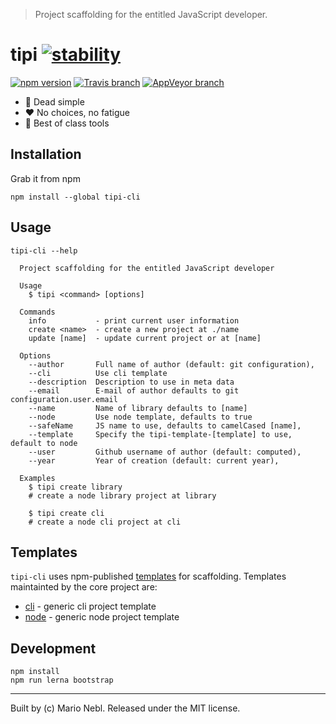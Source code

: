 > Project scaffolding for the entitled JavaScript developer.

# tipi [![stability][0]][1]

[![npm version][6]][7] [![Travis branch][2]][3] [![AppVeyor branch][4]][5]

*  :rocket: Dead simple
*  :heart: No choices, no fatigue
*  :tada: Best of class tools


## Installation

Grab it from npm

```shell
npm install --global tipi-cli
```

## Usage

```
tipi-cli --help

  Project scaffolding for the entitled JavaScript developer

  Usage
    $ tipi <command> [options]

  Commands
    info           - print current user information
    create <name>  - create a new project at ./name
    update [name]  - update current project or at [name]

  Options
    --author       Full name of author (default: git configuration),
    --cli          Use cli template
    --description  Description to use in meta data
    --email        E-mail of author defaults to git configuration.user.email
    --name         Name of library defaults to [name]
    --node         Use node template, defaults to true
    --safeName     JS name to use, defaults to camelCased [name],
    --template     Specify the tipi-template-[template] to use, default to node
    --user         Github username of author (default: computed),
    --year         Year of creation (default: current year),

  Examples
    $ tipi create library
    # create a node library project at library

    $ tipi create cli
    # create a node cli project at cli
```

## Templates

`tipi-cli` uses npm-published [templates][8] for scaffolding.
Templates maintainted by the core project are:

* [cli](packages/cli)   - generic cli project template
* [node](packages/node) - generic node project template

## Development

```
npm install
npm run lerna bootstrap
```

---
Built by (c) Mario Nebl. Released under the MIT license.

[0]: https://img.shields.io/badge/stability-experimental-orange.svg?style=flat-square
[1]: https://nodejs.org/api/documentation.html#documentation_stability_index
[2]: https://img.shields.io/travis/marionebl/tipi-cli/master.svg?style=flat-square
[3]: https://travis-ci.org/marionebl/tipi-cli
[4]: https://img.shields.io/appveyor/ci/marionebl/tipi-cli/master.svg?style=flat-square
[5]: https://ci.appveyor.com/project/marionebl/tipi-cli
[6]: https://img.shields.io/npm/v/tipi-cli.svg?style=flat-square
[7]: https://npmjs.org/package/tipi-cli
[8]: https://www.npmjs.com/search?q=tipi-template
